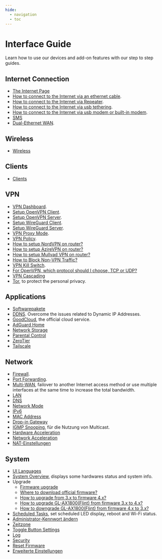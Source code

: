 ```yaml
---
hide:
  - navigation
  - toc
---
```


# Interface Guide

Learn how to use our devices and add-on features with our step to step guides.

## Internet Connection

* [The Internet Page](internet.md)
* [How to connect to the Internet via an ethernet cable](internet_ethernet.md).
* [How to connect to the Internet via Repeater](internet_repeater.md).
* [How to connect to the Internet via usb tethering](internet_tethering.md).
* [How to connect to the Internet via usb modem or built-in modem](internet_cellular.md).
* [SMS](sms.md)
* [Dual-Ethernet WAN](dual-ethernet_wan.md).

## Wireless

* [Wireless](wireless.md)

## Clients

* [Clients](clients.md)

## VPN

* [VPN Dashboard](vpn_dashboard.md).
* [Setup OpenVPN Client](openvpn_client.md).
* [Setup OpenVPN Server](openvpn_server.md).
* [Setup WireGuard Client](wireguard_client.md).
* [Setup WireGuard Server](wireguard_server.md).
* [VPN Proxy Mode](vpn_dashboard.md#proxy-mode).
* [VPN Policy](vpn_dashboard.md#proxy-mode).
* [How to setup NordVPN on router?](openvpn_client.md#set-up-nordvpn)
* [How to setup AzireVPN on router?](wireguard_client.md#set-up-azirevpn)
* [How to setup Mullvad VPN on router?](wireguard_client.md#set-up-mullvad)
* [How to Block Non-VPN Traffic?](../faq/block_no_vpn_traffic.md)
* [VPN Kill Switch](../faq/block_no_vpn_traffic.md).
* [For OpenVPN, which protocol should I choose, TCP or UDP?](../faq/openvpn_tcp_udp.md)
* [VPN Cascading](../tutorials/vpn_cascading.md)
* [Tor](tor.md), to protect the personal privacy.

## Applications

* [Softwarepakete](softwarepakete.md)
* [DDNS](ddns.md). Overcome the issues related to Dynamic IP Addresses.
* [GoodCloud](cloud.md), the official cloud service.
* [AdGuard Home](adguardhome.md)
* [Network Storage](network_storage.md)
* [Parental Control](parental_control.md)
* [ZeroTier](zerotier.md)
* [Tailscale](tailscale.md)

## Network

* [Firewall](firewall.md).
* [Port Forwarding](port_forwarding.md).
* [Multi-WAN](multi-wan.md), failover to another Internet access method or use multiple interfaces at the same time to increase the total bandwidth.
* [LAN](lan.md)
* [DNS](dns.md)
* [Network Mode](network_mode.md)
* [IPv6](ipv6.md)
* [MAC Address](mac_address.md)
* [Drop-in Gateway](drop-in_gateway.md)
* [IGMP Snooping](igmp_snooping.md), für die Nutzung von Multicast.
* [Hardware Acceleration](hardware_acceleration.md)
* [Network Acceleration](network_acceleration.md)
* [NAT-Einstellungen](nat-einstellungen.md)

## System

* [UI Languages](ui_languages.md)
* [System Overview](system_overview.md), displays some hardwares status and system info.
* Upgrade
    * [Firmware upgrade](firmware_upgrade.md)
    * [Where to download official firmware?](../faq/where_to_download_firmware.md)
    * [How to upgrade from 3.x to firmware 4.x?](../faq/upgrade_to_4.md)
    * [How to upgrade GL-AX1800(Flint) from firmware 3.x to 4.x?](../faq/gl-ax1800_upgrade_to_4.md)
    * [How to downgrade GL-AX1800(Flint) from firmware 4.x to 3.x?](../faq/gl-ax1800_upgrade_to_4.md#downgrade)
* [Scheduled Tasks](scheduled_tasks.md), set scheduled LED display, reboot and Wi-Fi status.
* [Administrator-Kennwort ändern](administrator-kennwort.md)
* [Zeitzone](zeitzone.md)
* [Toggle Button Settings](toggle_button_settings.md)
* [Log](log.md)
* [Security](security.md)
* [Reset Firmware](reset_firmware.md)
* [Erweiterte Einstellungen](erweiterte-einstellungen.md)
